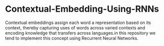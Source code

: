 # Contextual-Embedding-Using-RNNs
Contextual embeddings assign each word a representation based on its context, thereby capturing uses of words across varied contexts and encoding knowledge that transfers across languages.in this repository we tend to implement this concept using Recurrent Neural Networks.
